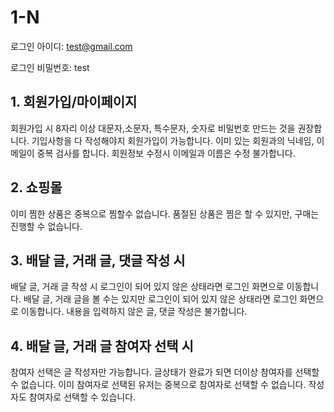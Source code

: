 # 1-N

로그인 아이디: test@gmail.com 

로그인 비밀번호: test

## 1. 회원가입/마이페이지
회원가입 시 8자리 이상 대문자,소문자, 특수문자, 숫자로 비밀번호 만드는 것을 권장합니다. 기입사항을 다 작성해야지 회원가입이 가능합니다. 이미 있는 회원과의 닉네임, 이메일이 중복 검사를 합니다.
회원정보 수정시 이메일과 이름은 수정 불가합니다.

## 2. 쇼핑몰
이미 찜한 상품은 중복으로 찜할수 없습니다. 
품절된 상품은 찜은 할 수 있지만, 구매는 진행할 수 없습니다.

## 3. 배달 글, 거래 글, 댓글 작성 시
배달 글, 거래 글 작성 시 로그인이 되어 있지 않은 상태라면 로그인 화면으로 이동합니다.
배달 글, 거래 글을 볼 수는 있지만 로그인이 되어 있지 않은 상태라면 로그인 화면으로 이동합니다.
내용을 입력하지 않은 글, 댓글 작성은 불가합니다.

## 4. 배달 글, 거래 글 참여자 선택 시
참여자 선택은 글 작성자만 가능합니다. 
글상태가 완료가 되면 더이상 참여자를 선택할 수 없습니다.
이미 참여자로 선택된 유저는 중복으로 참여자로 선택할 수 없습니다. 
작성자도 참여자로 선택할 수 있습니다. 

